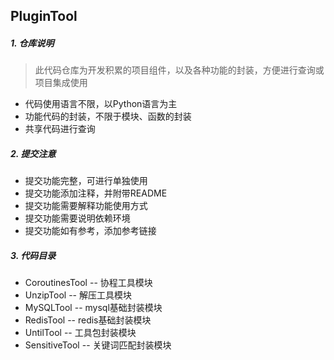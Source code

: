 ## PluginTool

##### 1. 仓库说明

> 此代码仓库为开发积累的项目组件，以及各种功能的封装，方便进行查询或项目集成使用


- 代码使用语言不限，以Python语言为主
- 功能代码的封装，不限于模块、函数的封装
- 共享代码进行查询

##### 2. 提交注意

- 提交功能完整，可进行单独使用
- 提交功能添加注释，并附带README
- 提交功能需要解释功能使用方式
- 提交功能需要说明依赖环境
- 提交功能如有参考，添加参考链接

##### 3. 代码目录

- CoroutinesTool -- 协程工具模块
- UnzipTool  -- 解压工具模块
- MySQLTool  -- mysql基础封装模块
- RedisTool  -- redis基础封装模块
- UntilTool  -- 工具包封装模块
- SensitiveTool  -- 关键词匹配封装模块
